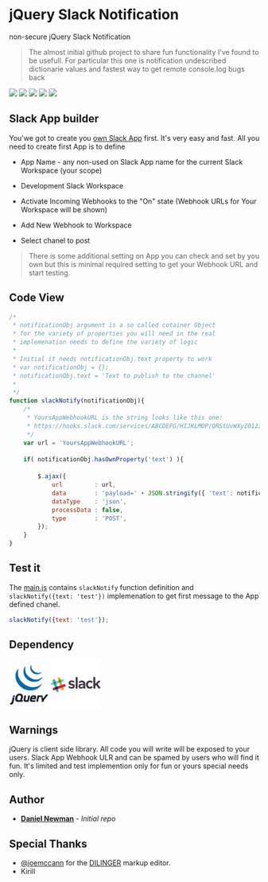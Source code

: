 # jQuery Slack Notification
non-secure jQuery Slack Notification

> The almost initial github project to share fun functionality I've found to be usefull.
> For particular this one is notification undescribed dictionarie values and 
> fastest way to get remote console.log bugs back

![](https://img.shields.io/github/stars/newmandani/editor.md.svg) ![](https://img.shields.io/github/forks/newmandani/editor.md.svg) ![](https://img.shields.io/github/tag/newmandani/editor.md.svg) ![](https://img.shields.io/github/release/newmandani/editor.md.svg) ![](https://img.shields.io/github/issues/newmandani/editor.md.svg)

## Slack App builder
You'we got to create you [own Slack App](https://api.slack.com/apps?new_app=1) first.
It's very easy and fast. All you need to create first App is to define
- App Name - any non-used on Slack App name for the current Slack Workspace (your scope) 
- Development Slack Workspace

- Activate Incoming Webhooks to the "On" state (Webhook URLs for Your Workspace will be shown)
- Add New Webhook to Workspace
- Select chanel to post

> There is some additional setting on App you can check and set by you own
> but this is minimal required setting to get your Webhook URL and start testing.

## Code View
```javascript
/*
 * notificationObj argument is a so called cotainer Object
 * for the variety of properties you will need in the real 
 * implemenation needs to define the variety of logic
 *
 * Initial it needs notificationObj.text property to work
 * var notificationObj = {};
 * notificationObj.text = 'Text to publish to the channel'
 *
 */
function slackNotify(notificationObj){
    /*
     * YoursAppWebhookURL is the string looks like this one:
     * https://hooks.slack.com/services/ABCDEFG/HIJKLMOP/QRStUvWXyZ0123456
     */
    var url = 'YoursAppWebhookURL';

    if( notificationObj.hasOwnProperty('text') ){

        $.ajax({
            url         : url,
            data        : 'payload=' + JSON.stringify({ 'text': notificationObj.text }),
            dataType    : 'json',
            processData : false,
            type        : 'POST',
        });
    }
}
```


## Test it
The [main.js](https://raw.githubusercontent.com/newmandani/jQuerySlackNotification/master/main.js) contains `slackNotify` function definition and `slackNotify({text: 'test'})` implemenation to get first message to the App defined chanel.
```javascript
slackNotify({text: 'test'});
```

## Dependency
<a href="https://cdnjs.com/libraries/jquery/1.12.4" target="_blank"><img src="https://raw.githubusercontent.com/newmandani/jQuerySlackNotification/master/misc/jquery_ico.gif" width="80px" valign="middle" style="vertical-align: middle;"></a> 
<a href="https://slack.com" target="_blank"><img src="https://raw.githubusercontent.com/newmandani/jQuerySlackNotification/master/misc/slack_ico.png" width="100px" valign="middle" style="vertical-align: middle;"></a>

## Warnings
jQuery is client side library. All code you will write will be exposed to your users.
Slack App Webhook ULR and can be spamed by users who will find it fun.
It's limited and test implemention only for fun or yours special needs only.

## Author
* **[Daniel Newman](https://github.com/newmandani/)** - *Initial repo*

## Special Thanks
- [@joemccann](https://twitter.com/joemccann) for the [DILINGER](https://dillinger.io/) markup editor.
- Kirill
